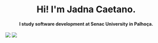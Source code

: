 <h1 align="center"> Hi! I'm Jadna Caetano.</h1>

<h4 align="center"> 
     I study software development at Senac University in Palhoça.
</h4>








<div  align="center>
     
<a href = "mailto:jadna.caetano@gmail.com"><img src="https://img.shields.io/badge/Gmail-D14836?style=for-the-badge&logo=gmail&logoColor=white" target="_blank"></a>
<a href="https://www.linkedin.com/in/jadna-caetano-b327b7233" target="_blank"><img src="https://img.shields.io/badge/-LinkedIn-%230077B5?style=for-the-badge&logo=linkedin&logoColor=white" target="_blank"></a>   
</div>
